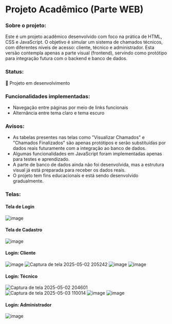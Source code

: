 # Projeto Acadêmico (Parte WEB)
### Sobre o projeto:
Este é um projeto acadêmico desenvolvido com foco na prática de HTML, CSS e JavaScript. O objetivo é simular um sistema de chamados técnicos, com diferentes níveis de acesso: cliente, técnico e administrador. Esta versão contempla apenas a parte visual (frontend), servindo como protótipo para integração futura com o backend e banco de dados.

### Status:
🚧 Projeto em desenvolvimento

### Funcionalidades implementadas:
- Navegação entre páginas por meio de links funcionais
- Alternância entre tema claro e tema escuro

### Avisos:
- As tabelas presentes nas telas como "Visualizar Chamados" e "Chamados Finalizados" são apenas protótipos e serão substituídas por dados reais futuramente com a integração ao banco de dados.
- Algumas funcionalidades em JavaScript foram implementadas apenas para testes e aprendizado.
- A parte de banco de dados ainda não foi desenvolvida, mas a estrutura visual já está preparada para receber os dados reais.
- O projeto tem fins educacionais e está sendo desenvolvido gradualmente.

### Telas:
#### Tela de Login
![image](https://github.com/user-attachments/assets/b0c6da0c-efbe-457f-9f61-dc7a0484ec07)

#### Tela de Cadastro
![image](https://github.com/user-attachments/assets/1be5778c-bf3d-47fc-a615-b45b93f18c04)

#### Login: Cliente
![image](https://github.com/user-attachments/assets/c88f31ec-1403-4936-9306-f62540fb43d1)
![Captura de tela 2025-05-02 205242](https://github.com/user-attachments/assets/32f0037a-8646-4e5b-af33-373c84c00228)
![image](https://github.com/user-attachments/assets/bb4851a8-f9e7-4ef0-a4e5-977a3b932375)
![image](https://github.com/user-attachments/assets/4c7ba579-c679-4131-a077-b12bab626656)

#### Login: Técnico
![Captura de tela 2025-05-02 204601](https://github.com/user-attachments/assets/90419650-f447-4906-ad09-3015e9a11e4b)
![Captura de tela 2025-05-03 110014](https://github.com/user-attachments/assets/e8847a6f-5900-4f9b-bcbd-bc94cb240d35)
![image](https://github.com/user-attachments/assets/eee5faaf-8f2d-4f8f-8498-a55f21c475f0)
![image](https://github.com/user-attachments/assets/8adcd7dc-97fa-4322-bd2a-b3f8da7d2755)


#### Login: Administrador
![image](https://github.com/user-attachments/assets/96c72b43-249c-4ff4-bb06-090f8e66f2fc)

